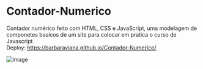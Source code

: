 # Contador-Numerico
Contador numérico feito com HTML, CSS e JavaScript, uma modelagem de componetes basicos de um site para colocar em pratica o curso de Javascript<BR>
Deploy: https://barbaraviana.github.io/Contador-Numerico/<br>

![image](https://user-images.githubusercontent.com/81521722/202821201-e85c7489-0915-4631-bff2-6b0dc4354e77.png)


